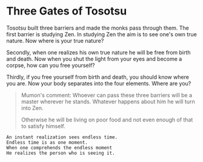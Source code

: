 # Three Gates of Tosotsu

Tosotsu built three barriers and made the monks pass through them. The first barrier is studying Zen. In studying Zen the aim is to see one's own true nature. Now where is your true nature?

Secondly, when one realizes his own true nature he will be free from birth and death. Now when you shut the light from your eyes and become a corpse, how can you free yourself?

Thirdly, if you free yourself from birth and death, you should know where you are. Now your body separates into the four elements. Where are you?

> Mumon's comment: Whoever can pass these three barriers will be a master wherever he stands. Whatever happens about him he will turn into Zen.
>
> Otherwise he will be living on poor food and not even enough of that to satisfy himself.

```
An instant realization sees endless time.
Endless time is as one moment.
When one comprehends the endless moment
He realizes the person who is seeing it.
```
